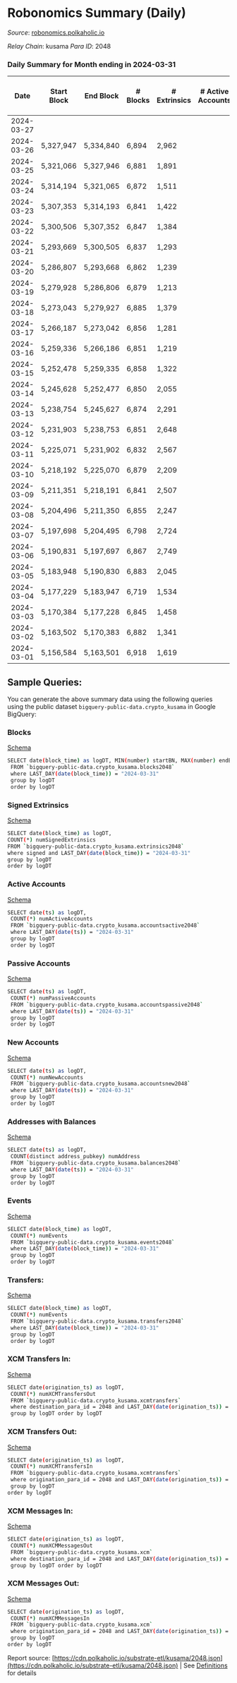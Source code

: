 # Robonomics Summary (Daily)

_Source_: [robonomics.polkaholic.io](https://robonomics.polkaholic.io)

*Relay Chain*: kusama
*Para ID*: 2048



### Daily Summary for Month ending in 2024-03-31


| Date    | Start Block | End Block | # Blocks | # Extrinsics | # Active Accounts | # Passive Accounts | # New Accounts | # Addresses | # Events  | # Transfers ($USD) | # XCM Transfers In ($USD) | # XCM Transfers Out ($USD) | # XCM In | # XCM Out | Issues |
|---------|-------------|-----------|----------|--------------|-------------------|--------------------|----------------|-------------|-----------|--------------------|---------------------------|----------------------------|----------|-----------|--------|
| 2024-03-27 |  |  |  |  |  |  |  |  |  |   |   |   |  |  |  |
| 2024-03-26 | 5,327,947 | 5,334,840 | 6,894 | 2,962 |  |  |  | 3,201 | 44,388 | 8 ($34,804.92) |   |   |  |  |  |
| 2024-03-25 | 5,321,066 | 5,327,946 | 6,881 | 1,891 |  |  |  | 3,201 | 41,365 | 13 ($14,241.90) |   |   |  |  |  |
| 2024-03-24 | 5,314,194 | 5,321,065 | 6,872 | 1,511 |  |  |  | 3,203 | 40,126 | 6 ($1,073.53) |   |   |  |  |  |
| 2024-03-23 | 5,307,353 | 5,314,193 | 6,841 | 1,422 |  |  |  | 3,202 | 39,568 | 2 ($1,543.27) |   |   |  |  |  |
| 2024-03-22 | 5,300,506 | 5,307,352 | 6,847 | 1,384 |  |  |  | 3,202 | 39,596 | 4 ($7,314.71) |   |   |  |  |  |
| 2024-03-21 | 5,293,669 | 5,300,505 | 6,837 | 1,293 |  |  |  | 3,202 | 39,304 | 5 ($10,377.71) |   |   |  |  |  |
| 2024-03-20 | 5,286,807 | 5,293,668 | 6,862 | 1,239 |  |  |  | 3,204 | 39,252 | 13 ($27,518.70) |   |   |  |  |  |
| 2024-03-19 | 5,279,928 | 5,286,806 | 6,879 | 1,213 |  |  |  | 3,205 | 39,240 | 8 ($19,947.48) |   |   |  |  |  |
| 2024-03-18 | 5,273,043 | 5,279,927 | 6,885 | 1,379 |  |  |  | 3,205 | 39,773 | 7 ($7,496.03) |   |   |  |  |  |
| 2024-03-17 | 5,266,187 | 5,273,042 | 6,856 | 1,281 |  |  |  | 3,203 | 39,481 | 46 ($42,592.08) |   |   |  |  |  |
| 2024-03-16 | 5,259,336 | 5,266,186 | 6,851 | 1,219 |  |  |  | 3,202 | 39,063 | 4 ($27,157.76) |   |   |  |  |  |
| 2024-03-15 | 5,252,478 | 5,259,335 | 6,858 | 1,322 |  |  |  | 3,202 | 39,708 | 11 ($22,843.22) |   |   |  |  |  |
| 2024-03-14 | 5,245,628 | 5,252,477 | 6,850 | 2,055 |  |  |  | 3,201 | 40,867 | 8 ($24,638.47) |   |   |  |  |  |
| 2024-03-13 | 5,238,754 | 5,245,627 | 6,874 | 2,291 |  |  |  | 3,199 | 41,550 | 18 ($16,633.16) |   |   |  |  |  |
| 2024-03-12 | 5,231,903 | 5,238,753 | 6,851 | 2,648 |  |  |  | 3,199 | 42,485 | 9 ($6,551.33) |   |   |  |  |  |
| 2024-03-11 | 5,225,071 | 5,231,902 | 6,832 | 2,567 |  |  |  | 3,199 | 42,079 | 36 ($20,425.69) |   |   |  |  |  |
| 2024-03-10 | 5,218,192 | 5,225,070 | 6,879 | 2,209 |  |  |  | 3,196 | 41,242 | 22 ($41,765.45) |   |   |  |  |  |
| 2024-03-09 | 5,211,351 | 5,218,191 | 6,841 | 2,507 |  |  |  | 3,192 | 41,958 | 24 ($26,969.06) |   |   |  |  |  |
| 2024-03-08 | 5,204,496 | 5,211,350 | 6,855 | 2,247 |  |  |  | 3,192 | 41,583 | 11 ($22,570.92) |   |   |  |  |  |
| 2024-03-07 | 5,197,698 | 5,204,495 | 6,798 | 2,724 |  |  |  | 3,193 | 42,738 |   |   |   |  |  |  |
| 2024-03-06 | 5,190,831 | 5,197,697 | 6,867 | 2,749 |  |  |  | 3,193 | 43,297 | 31 ($72,128.59) |   |   |  |  |  |
| 2024-03-05 | 5,183,948 | 5,190,830 | 6,883 | 2,045 |  |  |  | 3,193 | 42,097 | 70 ($112,424.03) |   |   |  |  |  |
| 2024-03-04 | 5,177,229 | 5,183,947 | 6,719 | 1,534 |  |  |  | 3,191 | 39,644 | 19 ($31,140.93) |   |   |  |  |  |
| 2024-03-03 | 5,170,384 | 5,177,228 | 6,845 | 1,458 |  |  |  | 3,191 | 39,947 | 19 ($54,836.05) |   |   |  |  |  |
| 2024-03-02 | 5,163,502 | 5,170,383 | 6,882 | 1,341 |  |  |  | 3,191 | 39,867 | 23 ($85,221.70) |   |   |  |  |  |
| 2024-03-01 | 5,156,584 | 5,163,501 | 6,918 | 1,619 |  |  |  | 3,189 | 41,496 | 7 ($6,863.01) |   |   |  |  |  |

## Sample Queries:
You can generate the above summary data using the following queries using the public dataset `bigquery-public-data.crypto_kusama` in Google BigQuery:


### Blocks 

[Schema](https://github.com/colorfulnotion/substrate-etl/blob/main/schema/blocks.json)

```bash
SELECT date(block_time) as logDT, MIN(number) startBN, MAX(number) endBN, COUNT(*) numBlocks 
 FROM `bigquery-public-data.crypto_kusama.blocks2048`  
 where LAST_DAY(date(block_time)) = "2024-03-31" 
 group by logDT 
 order by logDT
```

### Signed Extrinsics 

[Schema](https://github.com/colorfulnotion/substrate-etl/blob/main/schema/extrinsics.json)

```bash
SELECT date(block_time) as logDT, 
COUNT(*) numSignedExtrinsics 
FROM `bigquery-public-data.crypto_kusama.extrinsics2048`  
where signed and LAST_DAY(date(block_time)) = "2024-03-31" 
group by logDT 
order by logDT
```

### Active Accounts 

[Schema](https://github.com/colorfulnotion/substrate-etl/blob/main/schema/accountsactive.json)

```bash
SELECT date(ts) as logDT, 
 COUNT(*) numActiveAccounts 
 FROM `bigquery-public-data.crypto_kusama.accountsactive2048` 
 where LAST_DAY(date(ts)) = "2024-03-31" 
 group by logDT 
 order by logDT
```

### Passive Accounts 

[Schema](https://github.com/colorfulnotion/substrate-etl/blob/main/schema/accountspassive.json)

```bash
SELECT date(ts) as logDT, 
 COUNT(*) numPassiveAccounts 
 FROM `bigquery-public-data.crypto_kusama.accountspassive2048` 
 where LAST_DAY(date(ts)) = "2024-03-31" 
 group by logDT 
 order by logDT
```

### New Accounts 

[Schema](https://github.com/colorfulnotion/substrate-etl/blob/main/schema/accountsnew.json)

```bash
SELECT date(ts) as logDT, 
 COUNT(*) numNewAccounts 
 FROM `bigquery-public-data.crypto_kusama.accountsnew2048` 
 where LAST_DAY(date(ts)) = "2024-03-31" 
 group by logDT
 order by logDT
```

### Addresses with Balances 

[Schema](https://github.com/colorfulnotion/substrate-etl/blob/main/schema/balances.json)

```bash
SELECT date(ts) as logDT,
 COUNT(distinct address_pubkey) numAddress 
 FROM `bigquery-public-data.crypto_kusama.balances2048` 
 where LAST_DAY(date(ts)) = "2024-03-31" 
 group by logDT 
 order by logDT
```

### Events 

[Schema](https://github.com/colorfulnotion/substrate-etl/blob/main/schema/events.json)

```bash
SELECT date(block_time) as logDT, 
 COUNT(*) numEvents 
 FROM `bigquery-public-data.crypto_kusama.events2048` 
 where LAST_DAY(date(block_time)) = "2024-03-31" 
 group by logDT 
 order by logDT
```

### Transfers:

[Schema](https://github.com/colorfulnotion/substrate-etl/blob/main/schema/transfers.json)

```bash
SELECT date(block_time) as logDT, 
 COUNT(*) numEvents 
 FROM `bigquery-public-data.crypto_kusama.transfers2048` 
 where LAST_DAY(date(block_time)) = "2024-03-31" 
 group by logDT 
 order by logDT
```

### XCM Transfers In: 

[Schema](https://github.com/colorfulnotion/substrate-etl/blob/main/schema/xcmtransfers.json)

```bash
SELECT date(origination_ts) as logDT, 
 COUNT(*) numXCMTransfersOut 
 FROM `bigquery-public-data.crypto_kusama.xcmtransfers` 
 where destination_para_id = 2048 and LAST_DAY(date(origination_ts)) = "2024-03-31" 
 group by logDT order by logDT
```

### XCM Transfers Out: 

[Schema](https://github.com/colorfulnotion/substrate-etl/blob/main/schema/xcmtransfers.json)

```bash
SELECT date(origination_ts) as logDT, 
 COUNT(*) numXCMTransfersIn 
 FROM `bigquery-public-data.crypto_kusama.xcmtransfers` 
 where origination_para_id = 2048 and LAST_DAY(date(origination_ts)) = "2024-03-31" 
 group by logDT 
order by logDT
```

### XCM Messages In: 

[Schema](https://github.com/colorfulnotion/substrate-etl/blob/main/schema/xcm.json)

```bash
SELECT date(origination_ts) as logDT, 
 COUNT(*) numXCMMessagesOut 
 FROM `bigquery-public-data.crypto_kusama.xcm` 
 where destination_para_id = 2048 and LAST_DAY(date(origination_ts)) = "2024-03-31" 
 group by logDT order by logDT
```

### XCM Messages Out: 

[Schema](https://github.com/colorfulnotion/substrate-etl/blob/main/schema/xcm.json)

```bash
SELECT date(origination_ts) as logDT, 
 COUNT(*) numXCMMessagesIn 
 FROM `bigquery-public-data.crypto_kusama.xcm` 
 where origination_para_id = 2048 and LAST_DAY(date(origination_ts)) = "2024-03-31" 
 group by logDT 
order by logDT
```


Report source: [https://cdn.polkaholic.io/substrate-etl/kusama/2048.json](https://cdn.polkaholic.io/substrate-etl/kusama/2048.json) | See [Definitions](/DEFINITIONS.md) for details
